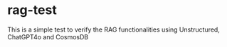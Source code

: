 # rag-test
This is a simple test to verify the RAG functionalities using Unstructured, ChatGPT4o and CosmosDB
